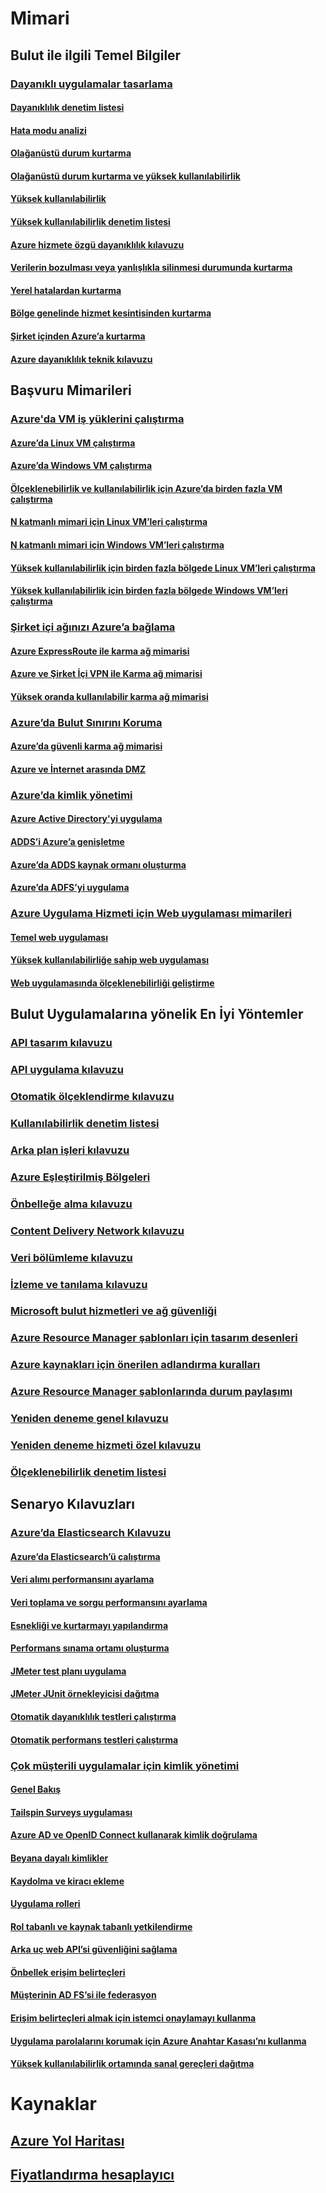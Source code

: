 # Mimari

## Bulut ile ilgili Temel Bilgiler

### [Dayanıklı uygulamalar tasarlama](guidance-resiliency-overview.md)
#### [Dayanıklılık denetim listesi](guidance-resiliency-checklist.md)
#### [Hata modu analizi](guidance-resiliency-failure-mode-analysis.md)
#### [Olağanüstü durum kurtarma](..\resiliency\resiliency-disaster-recovery-azure-applications.md)
#### [Olağanüstü durum kurtarma ve yüksek kullanılabilirlik](..\resiliency\resiliency-disaster-recovery-high-availability-azure-applications.md)
#### [Yüksek kullanılabilirlik](..\resiliency\resiliency-high-availability-azure-applications.md)
#### [Yüksek kullanılabilirlik denetim listesi](..\resiliency\resiliency-high-availability-checklist.md)
#### [Azure hizmete özgü dayanıklılık kılavuzu](..\resiliency\resiliency-service-guidance-index.md)
#### [Verilerin bozulması veya yanlışlıkla silinmesi durumunda kurtarma](..\resiliency\resiliency-technical-guidance-recovery-data-corruption.md)
#### [Yerel hatalardan kurtarma](..\resiliency\resiliency-technical-guidance-recovery-local-failures.md)
#### [Bölge genelinde hizmet kesintisinden kurtarma](..\resiliency\resiliency-technical-guidance-recovery-loss-azure-region.md)
#### [Şirket içinden Azure’a kurtarma](..\resiliency\resiliency-technical-guidance-recovery-on-premises-azure.md)
#### [Azure dayanıklılık teknik kılavuzu](..\resiliency\resiliency-technical-guidance.md)


## Başvuru Mimarileri

### [Azure'da VM iş yüklerini çalıştırma](guidance-ra-compute.md)
#### [Azure’da Linux VM çalıştırma](guidance-compute-single-vm-linux.md)
#### [Azure’da Windows VM çalıştırma](guidance-compute-single-vm.md)
#### [Ölçeklenebilirlik ve kullanılabilirlik için Azure’da birden fazla VM çalıştırma](guidance-compute-multi-vm.md)
#### [N katmanlı mimari için Linux VM’leri çalıştırma](guidance-compute-n-tier-vm-linux.md)
#### [N katmanlı mimari için Windows VM’leri çalıştırma](guidance-compute-n-tier-vm.md)
#### [Yüksek kullanılabilirlik için birden fazla bölgede Linux VM’leri çalıştırma](guidance-compute-multiple-datacenters-linux.md)
#### [Yüksek kullanılabilirlik için birden fazla bölgede Windows VM’leri çalıştırma](guidance-compute-multiple-datacenters.md)

### [Şirket içi ağınızı Azure’a bağlama](guidance-ra-hybrid-networking.md)
#### [Azure ExpressRoute ile karma ağ mimarisi](guidance-hybrid-network-expressroute.md)
#### [Azure ve Şirket İçi VPN ile Karma ağ mimarisi](guidance-hybrid-network-vpn.md)
#### [Yüksek oranda kullanılabilir karma ağ mimarisi](guidance-hybrid-network-expressroute-vpn-failover.md)

### [Azure’da Bulut Sınırını Koruma](guidance-ra-network-security.md)
#### [Azure’da güvenli karma ağ mimarisi](guidance-iaas-ra-secure-vnet-hybrid.md)
#### [Azure ve İnternet arasında DMZ](guidance-iaas-ra-secure-vnet-dmz.md)

### [Azure’da kimlik yönetimi](guidance-ra-identity.md)
#### [Azure Active Directory'yi uygulama](guidance-identity-aad.md)
#### [ADDS’i Azure’a genişletme](guidance-identity-adds-extend-domain.md)
#### [Azure’da ADDS kaynak ormanı oluşturma](guidance-identity-adds-resource-forest.md)
#### [Azure’da ADFS’yi uygulama](guidance-identity-adfs.md)

### [Azure Uygulama Hizmeti için Web uygulaması mimarileri](guidance-ra-app-service.md)
#### [Temel web uygulaması](guidance-web-apps-basic.md)
#### [Yüksek kullanılabilirliğe sahip web uygulaması](guidance-web-apps-multi-region.md)
#### [Web uygulamasında ölçeklenebilirliği geliştirme](guidance-web-apps-scalability.md)


## Bulut Uygulamalarına yönelik En İyi Yöntemler

### [API tasarım kılavuzu](..\best-practices-api-design.md)
### [API uygulama kılavuzu](..\best-practices-api-implementation.md)
### [Otomatik ölçeklendirme kılavuzu](..\best-practices-auto-scaling.md)
### [Kullanılabilirlik denetim listesi](..\best-practices-availability-checklist.md)
### [Arka plan işleri kılavuzu](..\best-practices-background-jobs.md)
### [Azure Eşleştirilmiş Bölgeleri](..\best-practices-availability-paired-regions.md)
### [Önbelleğe alma kılavuzu](..\best-practices-caching.md)
### [Content Delivery Network kılavuzu](..\best-practices-cdn.md)
### [Veri bölümleme kılavuzu](..\best-practices-data-partitioning.md)
### [İzleme ve tanılama kılavuzu](..\best-practices-monitoring.md)
### [Microsoft bulut hizmetleri ve ağ güvenliği](..\best-practices-network-security.md)
### [Azure Resource Manager şablonları için tasarım desenleri](..\best-practices-resource-manager-design-templates.md)
### [Azure kaynakları için önerilen adlandırma kuralları](guidance-naming-conventions.md)
### [Azure Resource Manager şablonlarında durum paylaşımı](..\best-practices-resource-manager-state.md)
### [Yeniden deneme genel kılavuzu](..\best-practices-retry-general.md)
### [Yeniden deneme hizmeti özel kılavuzu](..\best-practices-retry-service-specific.md)
### [Ölçeklenebilirlik denetim listesi](..\best-practices-scalability-checklist.md)


## Senaryo Kılavuzları

### [Azure’da Elasticsearch Kılavuzu](guidance-elasticsearch.md)
#### [Azure’da Elasticsearch’ü çalıştırma](guidance-elasticsearch-running-on-azure.md)
#### [Veri alımı performansını ayarlama](guidance-elasticsearch-tuning-data-ingestion-performance.md)
#### [Veri toplama ve sorgu performansını ayarlama](guidance-elasticsearch-tuning-data-aggregation-and-query-performance.md)
#### [Esnekliği ve kurtarmayı yapılandırma](guidance-elasticsearch-configuring-resilience-and-recovery.md)
#### [Performans sınama ortamı oluşturma](guidance-elasticsearch-creating-performance-testing-environment.md)
#### [JMeter test planı uygulama](guidance-elasticsearch-implementing-jmeter-test-plan.md)
#### [JMeter JUnit örnekleyicisi dağıtma](guidance-elasticsearch-deploying-jmeter-junit-sampler.md)
#### [Otomatik dayanıklılık testleri çalıştırma](guidance-elasticsearch-running-automated-resilience-tests.md)
#### [Otomatik performans testleri çalıştırma](guidance-elasticsearch-running-automated-performance-tests.md)

### [Çok müşterili uygulamalar için kimlik yönetimi](guidance-multitenant-identity.md)
#### [Genel Bakış](guidance-multitenant-identity-intro.md)
#### [Tailspin Surveys uygulaması](guidance-multitenant-identity-tailspin.md)
#### [Azure AD ve OpenID Connect kullanarak kimlik doğrulama](guidance-multitenant-identity-authenticate.md)
#### [Beyana dayalı kimlikler](guidance-multitenant-identity-claims.md)
#### [Kaydolma ve kiracı ekleme](guidance-multitenant-identity-signup.md)
#### [Uygulama rolleri](guidance-multitenant-identity-app-roles.md)
#### [Rol tabanlı ve kaynak tabanlı yetkilendirme](guidance-multitenant-identity-authorize.md)
#### [Arka uç web API’si güvenliğini sağlama](guidance-multitenant-identity-web-api.md)
#### [Önbellek erişim belirteçleri](guidance-multitenant-identity-token-cache.md)
#### [Müşterinin AD FS’si ile federasyon](guidance-multitenant-identity-adfs.md)
#### [Erişim belirteçleri almak için istemci onaylamayı kullanma](guidance-multitenant-identity-client-assertion.md)
#### [Uygulama parolalarını korumak için Azure Anahtar Kasası’nı kullanma](guidance-multitenant-identity-keyvault.md)
#### [Yüksek kullanılabilirlik ortamında sanal gereçleri dağıtma](guidance-nva-ha.md)
# Kaynaklar
## [Azure Yol Haritası](https://azure.microsoft.com/roadmap/)
## [Fiyatlandırma hesaplayıcı](https://azure.microsoft.com/pricing/calculator/)
